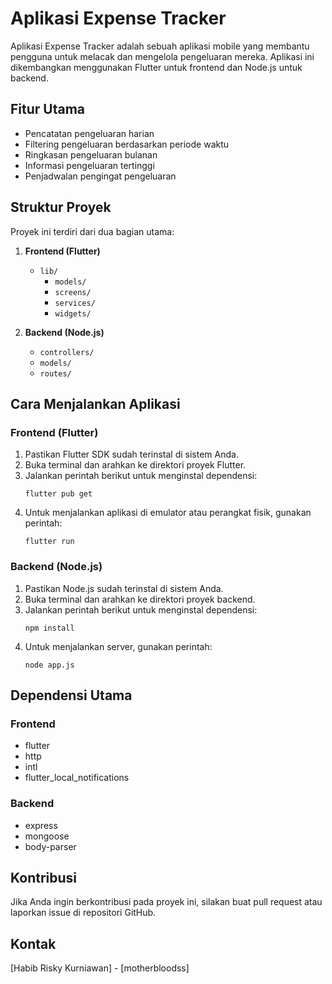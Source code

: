 # Aplikasi Expense Tracker

Aplikasi Expense Tracker adalah sebuah aplikasi mobile yang membantu pengguna untuk melacak dan mengelola pengeluaran mereka. Aplikasi ini dikembangkan menggunakan Flutter untuk frontend dan Node.js untuk backend.

## Fitur Utama

- Pencatatan pengeluaran harian
- Filtering pengeluaran berdasarkan periode waktu
- Ringkasan pengeluaran bulanan
- Informasi pengeluaran tertinggi
- Penjadwalan pengingat pengeluaran

## Struktur Proyek

Proyek ini terdiri dari dua bagian utama:

1. **Frontend (Flutter)**
   - `lib/`
     - `models/`
     - `screens/`
     - `services/`
     - `widgets/`

2. **Backend (Node.js)**
   - `controllers/`
   - `models/`
   - `routes/`

## Cara Menjalankan Aplikasi

### Frontend (Flutter)

1. Pastikan Flutter SDK sudah terinstal di sistem Anda.
2. Buka terminal dan arahkan ke direktori proyek Flutter.
3. Jalankan perintah berikut untuk menginstal dependensi:
   ```
   flutter pub get
   ```
4. Untuk menjalankan aplikasi di emulator atau perangkat fisik, gunakan perintah:
   ```
   flutter run
   ```

### Backend (Node.js)

1. Pastikan Node.js sudah terinstal di sistem Anda.
2. Buka terminal dan arahkan ke direktori proyek backend.
3. Jalankan perintah berikut untuk menginstal dependensi:
   ```
   npm install
   ```
4. Untuk menjalankan server, gunakan perintah:
   ```
   node app.js
   ```

## Dependensi Utama

### Frontend
- flutter
- http
- intl
- flutter_local_notifications

### Backend
- express
- mongoose
- body-parser

## Kontribusi

Jika Anda ingin berkontribusi pada proyek ini, silakan buat pull request atau laporkan issue di repositori GitHub.

## Kontak
[Habib Risky Kurniawan] - [motherbloodss]
